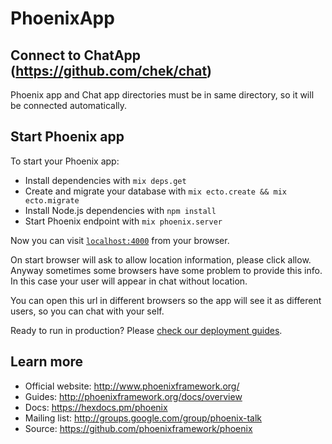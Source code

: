 # PhoenixApp

## Connect to ChatApp (https://github.com/chek/chat)

Phoenix app and Chat app directories must be in same directory, so it will be connected automatically.

## Start Phoenix app

To start your Phoenix app:

  * Install dependencies with `mix deps.get`
  * Create and migrate your database with `mix ecto.create && mix ecto.migrate`
  * Install Node.js dependencies with `npm install`
  * Start Phoenix endpoint with `mix phoenix.server`

Now you can visit [`localhost:4000`](http://localhost:4000) from your browser.

On start browser will ask to allow location information, please click allow.
Anyway sometimes some browsers have some problem to provide this info.
In this case your user will appear in chat without location.

You can open this url in different browsers so the app will see it as different users,
so you can chat with your self.



Ready to run in production? Please [check our deployment guides](http://www.phoenixframework.org/docs/deployment).

## Learn more

  * Official website: http://www.phoenixframework.org/
  * Guides: http://phoenixframework.org/docs/overview
  * Docs: https://hexdocs.pm/phoenix
  * Mailing list: http://groups.google.com/group/phoenix-talk
  * Source: https://github.com/phoenixframework/phoenix
